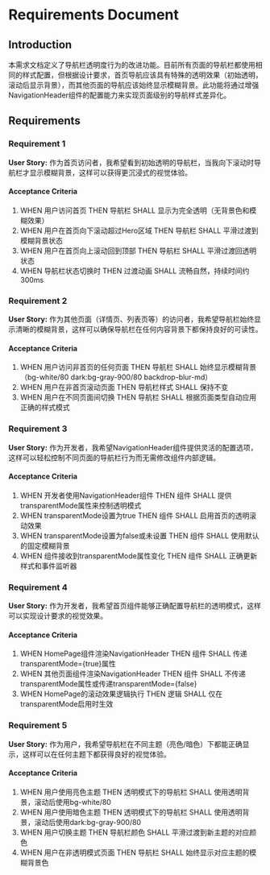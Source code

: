 # Requirements Document

## Introduction

本需求文档定义了导航栏透明度行为的改进功能。目前所有页面的导航栏都使用相同的样式配置，但根据设计要求，首页导航应该具有特殊的透明效果（初始透明，滚动后显示背景），而其他页面的导航应该始终显示模糊背景。此功能将通过增强NavigationHeader组件的配置能力来实现页面级别的导航样式差异化。

## Requirements

### Requirement 1

**User Story:** 作为首页访问者，我希望看到初始透明的导航栏，当我向下滚动时导航栏才显示模糊背景，这样可以获得更沉浸式的视觉体验。

#### Acceptance Criteria

1. WHEN 用户访问首页 THEN 导航栏 SHALL 显示为完全透明（无背景色和模糊效果）
2. WHEN 用户在首页向下滚动超过Hero区域 THEN 导航栏 SHALL 平滑过渡到模糊背景状态
3. WHEN 用户在首页向上滚动回到顶部 THEN 导航栏 SHALL 平滑过渡回透明状态
4. WHEN 导航栏状态切换时 THEN 过渡动画 SHALL 流畅自然，持续时间约300ms

### Requirement 2

**User Story:** 作为其他页面（详情页、列表页等）的访问者，我希望导航栏始终显示清晰的模糊背景，这样可以确保导航栏在任何内容背景下都保持良好的可读性。

#### Acceptance Criteria

1. WHEN 用户访问非首页的任何页面 THEN 导航栏 SHALL 始终显示模糊背景（bg-white/80 dark:bg-gray-900/80 backdrop-blur-md）
2. WHEN 用户在非首页滚动页面 THEN 导航栏样式 SHALL 保持不变
3. WHEN 用户在不同页面间切换 THEN 导航栏 SHALL 根据页面类型自动应用正确的样式模式

### Requirement 3

**User Story:** 作为开发者，我希望NavigationHeader组件提供灵活的配置选项，这样可以轻松控制不同页面的导航栏行为而无需修改组件内部逻辑。

#### Acceptance Criteria

1. WHEN 开发者使用NavigationHeader组件 THEN 组件 SHALL 提供transparentMode属性来控制透明模式
2. WHEN transparentMode设置为true THEN 组件 SHALL 启用首页的透明滚动效果
3. WHEN transparentMode设置为false或未设置 THEN 组件 SHALL 使用默认的固定模糊背景
4. WHEN 组件接收到transparentMode属性变化 THEN 组件 SHALL 正确更新样式和事件监听器

### Requirement 4

**User Story:** 作为开发者，我希望首页组件能够正确配置导航栏的透明模式，这样可以实现设计要求的视觉效果。

#### Acceptance Criteria

1. WHEN HomePage组件渲染NavigationHeader THEN 组件 SHALL 传递transparentMode={true}属性
2. WHEN 其他页面组件渲染NavigationHeader THEN 组件 SHALL 不传递transparentMode属性或传递transparentMode={false}
3. WHEN HomePage的滚动效果逻辑执行 THEN 逻辑 SHALL 仅在transparentMode启用时生效

### Requirement 5

**User Story:** 作为用户，我希望导航栏在不同主题（亮色/暗色）下都能正确显示，这样可以在任何主题下都获得良好的视觉体验。

#### Acceptance Criteria

1. WHEN 用户使用亮色主题 THEN 透明模式下的导航栏 SHALL 使用透明背景，滚动后使用bg-white/80
2. WHEN 用户使用暗色主题 THEN 透明模式下的导航栏 SHALL 使用透明背景，滚动后使用dark:bg-gray-900/80
3. WHEN 用户切换主题 THEN 导航栏颜色 SHALL 平滑过渡到新主题的对应颜色
4. WHEN 用户在非透明模式页面 THEN 导航栏 SHALL 始终显示对应主题的模糊背景色
